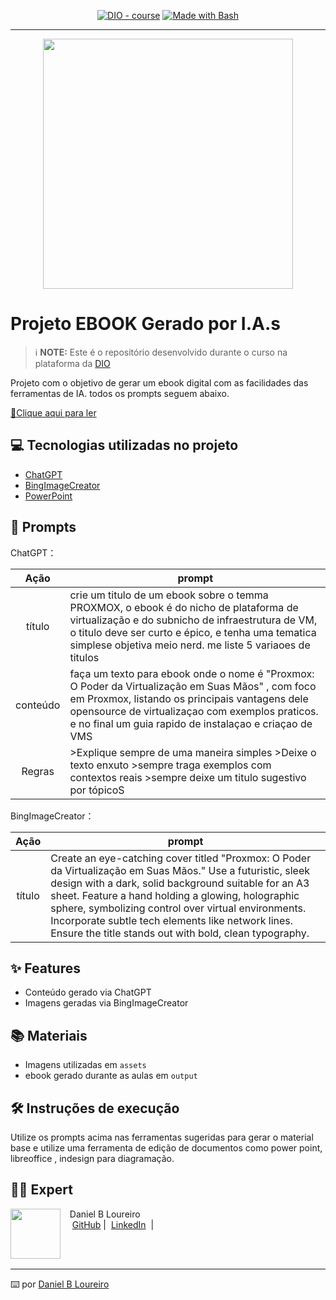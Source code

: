 
<p align="center">
<a href="https://dio.me/"><img src="https://img.shields.io/badge/DIO-Course-28DA77?logo=youtube" alt="DIO - course"></a>
<a href="https://www.gnu.org/software/bash/" title="Go to Bash homepage"><img src="https://img.shields.io/badge/Prompt-Project-blue?logo=gnu-bash&amp;logoColor=white" alt="Made with Bash"></a></p>

-------


<p align="center">
<img 
    src="./assets/_d00421e9-8c99-4509-9c48-d723e5f7bc71.jpg"
    width="400"  
/>
</p>

# Projeto EBOOK Gerado por I.A.s


 > ℹ️ **NOTE:** Este é o repositório desenvolvido durante o curso na plataforma da [DIO](https://dio.me)

Projeto com o objetivo de gerar um ebook digital com as facilidades das ferramentas de IA. todos os prompts
seguem abaixo.

<a href="https://github.com/felipeAguiarCode/prompts-recipe-to-create-a-ebook/blob/main/output/ebook%20-%20css%20jedi%20output.pdf" title="View PDF now"> 📕Clique aqui para ler</a>

## 💻 Tecnologias utilizadas no projeto

- [ChatGPT](https://chat.openai.com/) 
- [BingImageCreator](https://www.bing.com/images/create?FORM=GENILP)
- [PowerPoint](https://www.microsoft.com/en/microsoft-365/powerpoint)

## 🧠 Prompts


ChatGPT：

|   Ação   | prompt                                                                                                                                                                                                                                                                         |
| :------: | ------------------------------------------------------------------------------------------------------------------------------------------------------------------------------------------------------------------------------------------------------------------------------ |
|  título  | crie um titulo de  um ebook sobre o temma PROXMOX, o ebook é do nicho de plataforma de virtualização e do subnicho de infraestrutura de VM, o titulo deve ser curto e épico, e tenha uma tematica simplese objetiva  meio nerd. me liste 5 variaoes de titulos                                                       |
| conteúdo | faça um texto para ebook onde o nome é "Proxmox: O Poder da Virtualização em Suas Mãos" , com foco em Proxmox, listando os principais vantagens dele opensource de virtualizaçao com exemplos praticos. e no final um guia rapido de instalaçao e criaçao de VMS
| Regras   |>Explique sempre de uma maneira simples >Deixe o texto enxuto >sempre traga exemplos com contextos reais >sempre deixe um titulo sugestivo por tópicoS |


BingImageCreator：

|  Ação  | prompt                                                                                 |
| :----: | -------------------------------------------------------------------------------------- |
| título | Create an eye-catching  cover titled "Proxmox: O Poder da Virtualização em Suas Mãos." Use a futuristic, sleek design with a dark, solid background suitable for an A3 sheet. Feature a hand holding a glowing, holographic sphere, symbolizing control over virtual environments. Incorporate subtle tech elements like network lines. Ensure the title stands out with bold, clean typography. |

## ✨ Features

- Conteúdo gerado via ChatGPT
- Imagens geradas via BingImageCreator

## 📚 Materiais

- Imagens utilizadas em `assets`
- ebook gerado durante as aulas em `output`

## 🛠️ Instruções de execução

Utilize os prompts acima nas ferramentas sugeridas para gerar o material base e utilize uma ferramenta de edição de documentos como power point, libreoffice , indesign para diagramação.

## 👨‍💻 Expert

<p>
    <img 
      align=left 
      margin=10 
      width=80 
      src="https://avatars.githubusercontent.com/bldaniel"
    />
    <p>&nbsp&nbsp&nbspDaniel B Loureiro<br>
    &nbsp&nbsp&nbsp
    <a href="https://github.com/bldaniel">
    GitHub</a>&nbsp;|&nbsp;
    <a href="www.linkedin.com/in/danielbloureiro">LinkedIn</a>
&nbsp;|&nbsp;</p>
</p>
<br/><br/>
<p>

---

⌨️ por [Daniel B Loureiro](https://github.com/bldaniel)
